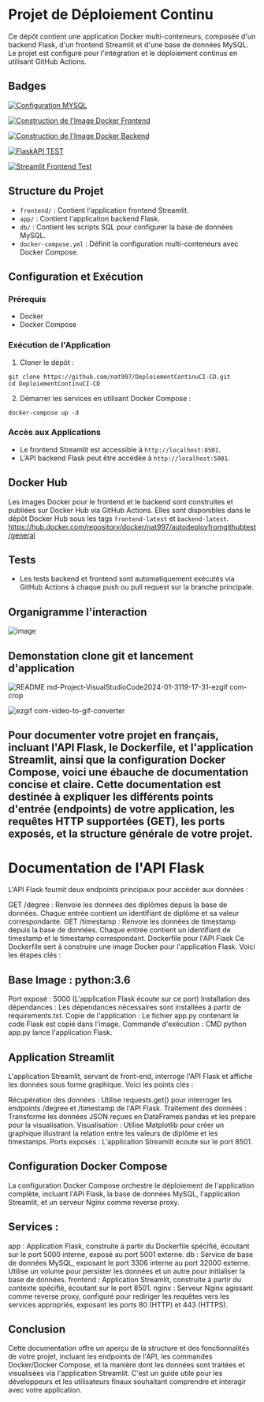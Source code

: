 # Projet de Déploiement Continu

Ce dépôt contient une application Docker multi-conteneurs, composée d'un backend Flask, d'un frontend Streamlit et d'une base de données MySQL. Le projet est configuré pour l'intégration et le déploiement continus en utilisant GitHub Actions.

## Badges

[![Configuration MYSQL](https://github.com/nat997/DeploiementContinuCI-CD/actions/workflows/mysqlsetup.yml/badge.svg)](https://github.com/nat997/DeploiementContinuCI-CD/actions/workflows/mysqlsetup.yml)

[![Construction de l'Image Docker Frontend](https://github.com/nat997/DeploiementContinuCI-CD/actions/workflows/frontend_build.yml/badge.svg)](https://github.com/nat997/DeploiementContinuCI-CD/actions/workflows/frontend_build.yml)

[![Construction de l'Image Docker Backend](https://github.com/nat997/DeploiementContinuCI-CD/actions/workflows/backend_build.yml/badge.svg)](https://github.com/nat997/DeploiementContinuCI-CD/actions/workflows/backend_build.yml)

[![FlaskAPI TEST](https://github.com/nat997/DeploiementContinuCI-CD/actions/workflows/test_flaskapi.yml/badge.svg)](https://github.com/nat997/DeploiementContinuCI-CD/actions/workflows/test_flaskapi.yml)

[![Streamlit Frontend Test](https://github.com/nat997/DeploiementContinuCI-CD/actions/workflows/test_streamlit.yml/badge.svg)](https://github.com/nat997/DeploiementContinuCI-CD/actions/workflows/test_streamlit.yml)

## Structure du Projet

- `frontend/` : Contient l'application frontend Streamlit.
- `app/` : Contient l'application backend Flask.
- `db/` : Contient les scripts SQL pour configurer la base de données MySQL.
- `docker-compose.yml` : Définit la configuration multi-conteneurs avec Docker Compose.

## Configuration et Exécution

### Prérequis
- Docker
- Docker Compose

### Exécution de l'Application

1. Cloner le dépôt :
```
git clone https://github.com/nat997/DeploiementContinuCI-CD.git
cd DeploiementContinuCI-CD
```
2. Démarrer les services en utilisant Docker Compose :
```
docker-compose up -d
```
### Accès aux Applications
- Le frontend Streamlit est accessible à `http://localhost:8501`.
- L'API backend Flask peut être accédée à `http://localhost:5001`.

## Docker Hub

Les images Docker pour le frontend et le backend sont construites et publiées sur Docker Hub via GitHub Actions. Elles sont disponibles dans le dépôt Docker Hub sous les tags `frontend-latest` et `backend-latest`.
https://hub.docker.com/repository/docker/nat997/autodeployfromgithubtest/general

## Tests

- Les tests backend et frontend sont automatiquement exécutés via GitHub Actions à chaque push ou pull request sur la branche principale.

## Organigramme l'interaction 
![image](https://github.com/nat997/DeploiementContinuCI-CD/assets/67456959/9f20e3ab-df08-4fea-b1ac-96e70e011bf0)

## Demonstation clone git et lancement d'application
![README md-Project-VisualStudioCode2024-01-3119-17-31-ezgif com-crop](https://github.com/nat997/DeploiementContinuCI-CD/assets/67456959/083bfb64-2151-49d6-9cc9-9a8fc332000c)

![ezgif com-video-to-gif-converter](https://github.com/nat997/DeploiementContinuCI-CD/assets/67456959/f9ef7dbe-dce4-4534-835d-efa8e890d32d)

Pour documenter votre projet en français, incluant l'API Flask, le Dockerfile, et l'application Streamlit, ainsi que la configuration Docker Compose, voici une ébauche de documentation concise et claire. Cette documentation est destinée à expliquer les différents points d'entrée (endpoints) de votre application, les requêtes HTTP supportées (GET), les ports exposés, et la structure générale de votre projet.
--------------------------------------
# Documentation de l'API Flask
L'API Flask fournit deux endpoints principaux pour accéder aux données :

GET /degree : Renvoie les données des diplômes depuis la base de données. Chaque entrée contient un identifiant de diplôme et sa valeur correspondante.
GET /timestamp : Renvoie les données de timestamp depuis la base de données. Chaque entrée contient un identifiant de timestamp et le timestamp correspondant.
Dockerfile pour l'API Flask
Ce Dockerfile sert à construire une image Docker pour l'application Flask. Voici les étapes clés :

## Base Image : python:3.6
Port exposé : 5000 (L'application Flask écoute sur ce port)
Installation des dépendances : Les dépendances nécessaires sont installées à partir de requirements.txt.
Copie de l'application : Le fichier app.py contenant le code Flask est copié dans l'image.
Commande d'exécution : CMD python app.py lance l'application Flask.
## Application Streamlit
L'application Streamlit, servant de front-end, interroge l'API Flask et affiche les données sous forme graphique. Voici les points clés :

Récupération des données : Utilise requests.get() pour interroger les endpoints /degree et /timestamp de l'API Flask.
Traitement des données : Transforme les données JSON reçues en DataFrames pandas et les prépare pour la visualisation.
Visualisation : Utilise Matplotlib pour créer un graphique illustrant la relation entre les valeurs de diplôme et les timestamps.
Ports exposés : L'application Streamlit écoute sur le port 8501.
## Configuration Docker Compose
La configuration Docker Compose orchestre le déploiement de l'application complète, incluant l'API Flask, la base de données MySQL, l'application Streamlit, et un serveur Nginx comme reverse proxy.

## Services :
app : Application Flask, construite à partir du Dockerfile spécifié, écoutant sur le port 5000 interne, exposé au port 5001 externe.
db : Service de base de données MySQL, exposant le port 3306 interne au port 32000 externe. Utilise un volume pour persister les données et un autre pour initialiser la base de données.
frontend : Application Streamlit, construite à partir du contexte spécifié, écoutant sur le port 8501.
nginx : Serveur Nginx agissant comme reverse proxy, configuré pour rediriger les requêtes vers les services appropriés, exposant les ports 80 (HTTP) et 443 (HTTPS).
## Conclusion
Cette documentation offre un aperçu de la structure et des fonctionnalités de votre projet, incluant les endpoints de l'API, les commandes Docker/Docker Compose, et la manière dont les données sont traitées et visualisées via l'application Streamlit. C'est un guide utile pour les développeurs et les utilisateurs finaux souhaitant comprendre et interagir avec votre application.





